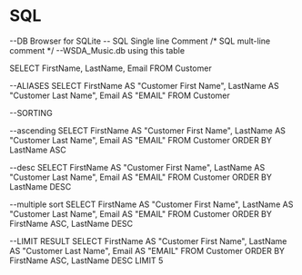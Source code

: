 # SQL
--DB Browser for SQLite
-- SQL Single line Comment
/* SQL mult-line comment */
--WSDA_Music.db using this table

SELECT FirstName, LastName, Email FROM Customer

--ALIASES
SELECT FirstName AS "Customer First Name", 
LastName AS "Customer Last Name", 
Email AS "EMAIL"
FROM 
Customer


--SORTING

--ascending
SELECT FirstName AS "Customer First Name", 
LastName AS "Customer Last Name", 
Email AS "EMAIL"
FROM 
Customer
ORDER BY
LastName ASC

--desc
SELECT FirstName AS "Customer First Name", 
LastName AS "Customer Last Name", 
Email AS "EMAIL"
FROM 
Customer
ORDER BY
LastName DESC

--multiple sort
SELECT FirstName AS "Customer First Name", 
LastName AS "Customer Last Name", 
Email AS "EMAIL"
FROM 
Customer
ORDER BY
FirstName ASC,
LastName DESC

--LIMIT RESULT
SELECT FirstName AS "Customer First Name", 
LastName AS "Customer Last Name", 
Email AS "EMAIL"
FROM 
Customer
ORDER BY
FirstName ASC,
LastName DESC
LIMIT 5
